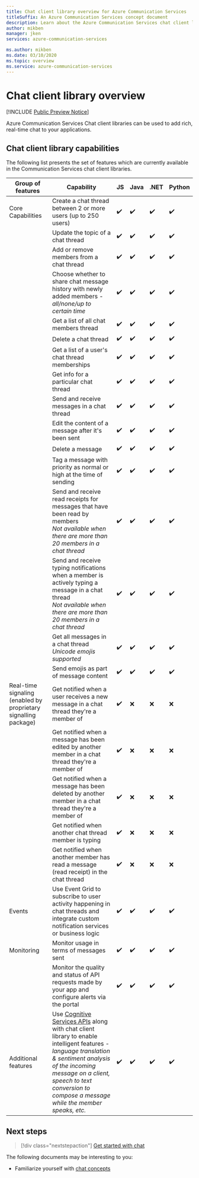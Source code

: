 ```yaml
---
title: Chat client library overview for Azure Communication Services
titleSuffix: An Azure Communication Services concept document
description: Learn about the Azure Communication Services chat client library.
author: mikben
manager: jken
services: azure-communication-services

ms.author: mikben
ms.date: 03/10/2020
ms.topic: overview
ms.service: azure-communication-services
---
```

# Chat client library overview

[!INCLUDE [Public Preview Notice](../../includes/public-preview-include.md)]

Azure Communication Services Chat client libraries can be used to add rich, real-time chat to your applications.

## Chat client library capabilities

The following list presents the set of features which are currently available in the Communication Services chat client libraries.

| Group of features | Capability                                                                                                          | JS  | Java | .NET | Python |
| ----------------- | ------------------------------------------------------------------------------------------------------------------- | --- | ----- | ---- | -----  |
| Core Capabilities | Create a chat thread between 2 or more users (up to 250 users)                                                       | ✔️   | ✔️  | ✔️    | ✔️   |
|                   | Update the topic of a chat thread                                                                              | ✔️   | ✔️ | ✔️    | ✔️   |
|                   | Add or remove members from a chat thread                                                                           | ✔️   | ✔️  | ✔️    | ✔️  |
|                   | Choose whether to share chat message history with newly added members - *all/none/up to certain time* | ✔️   | ✔️   | ✔️    | ✔️  |
|                   | Get a list of all chat members thread                                                                          | ✔️   | ✔️  | ✔️ | ✔️ |
|                   | Delete a chat thread                                                                                              | ✔️   | ✔️  | ✔️    | ✔️  |
|                   | Get a list of a user's chat thread memberships                                                                  | ✔️   | ✔️  | ✔️    | ✔️  |
|                   | Get info for a particular chat thread                                                                              | ✔️   | ✔️  | ✔️ | ✔️ |
|                   | Send and receive messages in a chat thread                                                                            | ✔️   | ✔️   | ✔️    | ✔️  |
|                   | Edit the content of a message after it's been sent                                                                   | ✔️   | ✔️  | ✔️ | ✔️ |
|                   | Delete a message                                                                                                       | ✔️   | ✔️  | ✔️ | ✔️ |
|                   | Tag a message with priority as normal or high at the time of sending                                               | ✔️   | ✔️  | ✔️    | ✔️   |
|                   | Send and receive read receipts for messages that have been read by members <br/> *Not available when there are more than 20 members in a chat thread*    | ✔️   | ✔️  | ✔️    | ✔️   |
|                   | Send and receive typing notifications when a member is actively typing a message in a chat thread <br/> *Not available when there are more than 20 members in a chat thread*      | ✔️   | ✔️   | ✔️    | ✔️    |
|                   | Get all messages in a chat thread <br/> *Unicode emojis supported*                                                  | ✔️   | ✔️  | ✔️    | ✔️  |
|                   | Send emojis as part of message content                                                                              | ✔️   | ✔️  | ✔️    | ✔️  |
|Real-time signaling (enabled by proprietary signalling package)| Get notified when a user receives a new message in a chat thread they're a member of                                     | ✔️   | ❌    | ❌  | ❌  |
|                    | Get notified when a message has been edited by another member in a chat thread they're a member of                | ✔️   | ❌    | ❌    | ❌  |
|                    | Get notified when a message has been deleted by another member in a chat thread they're a member of                | ✔️   | ❌    | ❌    | ❌  |
|                    | Get notified when another chat thread member is typing                                                             | ✔️   | ❌    | ❌    | ❌  |
|                    | Get notified when another member has read a message (read receipt) in the chat thread                               | ✔️   | ❌    | ❌    | ❌  |
| Events             | Use Event Grid to subscribe to user activity happening in chat threads and integrate custom notification services or business logic     | ✔️   | ✔️  | ✔️    | ✔️  |
| Monitoring        | Monitor usage in terms of messages sent                                                                               | ✔️   | ✔️  | ✔️    | ✔️  |
|                    | Monitor the quality and status of API requests made by your app and configure alerts via the portal                                                          | ✔️   | ✔️  | ✔️    | ✔️  |
|Additional features | Use [Cognitive Services APIs](https://docs.microsoft.com/azure/cognitive-services/) along with chat client library to enable intelligent features - *language translation & sentiment analysis of the incoming message on a client, speech to text conversion to compose a message while the member speaks, etc.*                                                                                         | ✔️   | ✔️  | ✔️    | ✔️  |

## Next steps

> [!div class="nextstepaction"]
> [Get started with chat](../../quickstarts/chat/get-started.md)

The following documents may be interesting to you:

- Familiarize yourself with [chat concepts](../chat/concepts.md)

